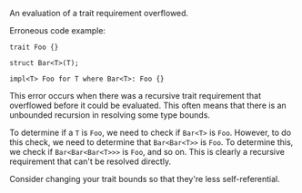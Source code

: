 An evaluation of a trait requirement overflowed.

Erroneous code example:

```compile_fail,E0275
trait Foo {}

struct Bar<T>(T);

impl<T> Foo for T where Bar<T>: Foo {}
```

This error occurs when there was a recursive trait requirement that overflowed
before it could be evaluated. This often means that there is an unbounded
recursion in resolving some type bounds.

To determine if a `T` is `Foo`, we need to check if `Bar<T>` is `Foo`. However,
to do this check, we need to determine that `Bar<Bar<T>>` is `Foo`. To
determine this, we check if `Bar<Bar<Bar<T>>>` is `Foo`, and so on. This is
clearly a recursive requirement that can't be resolved directly.

Consider changing your trait bounds so that they're less self-referential.
